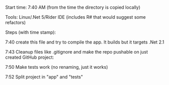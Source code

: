 Start time: 7:40 AM (from the time the directory is copied locally)

Tools: Linux/.Net 5/Rider IDE (includes R# that would suggest some refactors)



Steps (with time stamp):

7:40 create this file and try to compile the app. It builds but it targets .Net 2.1

7:43 Cleanup files like .gitignore and make the repo pushable on just created GitHub project:

7:50 Make tests work (no renaming, just it works)

7:52 Split project in "app" and "tests"